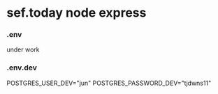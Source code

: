 # sef.today node express

### .env

under work

### .env.dev

POSTGRES_USER_DEV="jun"
POSTGRES_PASSWORD_DEV="tjdwns11"

